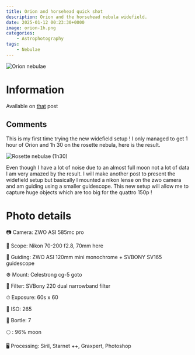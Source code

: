 ```yaml
---
title: Orion and horsehead quick shot
description: Orion and the horsehead nebula widefield.
date: 2025-01-12 00:23:30+0000
image: orion-1h.png
categories:
    - Astrophotography
tags:
    - Nebulae
---
```


![Orion nebulae](orion-1h.png)

# Information

Available on [that](https://astro.thomas-mauran.com/p/orion-quick-shot/) post

## Comments

This is my first time trying the new widefield setup ! I only managed to get 1 hour of Orion and 1h 30 on the rosette nebula, here is the result.

![Rosette nebulae (1h30)](rosette-1h30.png)

Even though I have a lot of noise due to an almost full moon not a lot of data I am very amazed by the result. I will make another post to present the widefield setup but basically I mounted a nikon lense on the zwo camera and am guiding using a smaller guidescope. This new setup will allow me to capture huge objects which are too big for the quattro 150p !

# Photo details

📷 Camera: ZWO ASI 585mc pro

🔭 Scope: Nikon 70-200 f2.8, 70mm here

🎯 Guiding: ZWO ASI 120mm mini monochrome + SVBONY SV165 guidescope

⚙️ Mount: Celestrong cg-5 goto

🎨 Filter: SVBony 220 dual narrowband filter

⏱ Exposure: 60s x 60

🌌 ISO: 265

🌇 Bortle: 7

🌕 : 96% moon

🖥 Processing: Siril, Starnet ++, Graxpert, Photoshop